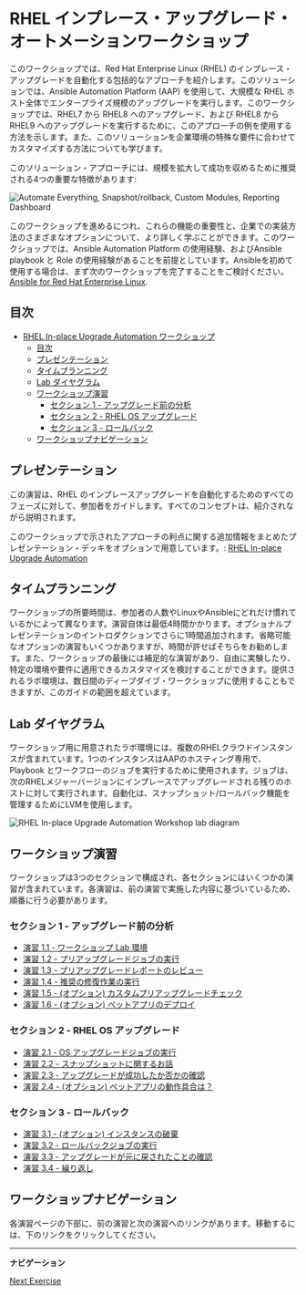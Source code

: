 # RHEL インプレース・アップグレード・オートメーションワークショップ

このワークショップでは、Red Hat Enterprise Linux (RHEL) のインプレース・アップグレードを自動化する包括的なアプローチを紹介します。このソリューションでは、Ansible Automation Platform (AAP) を使用して、大規模な RHEL ホスト全体でエンタープライズ規模のアップグレードを実行します。このワークショップでは、RHEL7 から RHEL8 へのアップグレード、および RHEL8 から RHEL9 へのアップグレードを実行するために、このアプローチの例を使用する方法を示します。また、このソリューションを企業環境の特殊な要件に合わせてカスタマイズする方法についても学びます。

このソリューション・アプローチには、規模を拡大して成功を収めるために推奨される4つの重要な特徴があります:

![Automate Everything, Snapshot/rollback, Custom Modules, Reporting Dashboard](images/ripu_key_features.svg)

このワークショップを進めるにつれ、これらの機能の重要性と、企業での実装方法のさまざまなオプションについて、より詳しく学ぶことができます。このワークショップでは、Ansible Automation Platform の使用経験、およびAnsible playbook と Role の使用経験があることを前提としています。Ansibleを初めて使用する場合は、まず次のワークショップを完了することをご検討ください。 [Ansible for Red Hat Enterprise Linux](https://aap2.demoredhat.com/exercises/ansible_rhel/README.ja.html).

## 目次

- [RHEL In-place Upgrade Automation ワークショップ](#rhel-in-place-upgrade-automation-workshop)
  - [目次](#目次)
  - [プレゼンテーション](#プレゼンテーション)
  - [タイムプランニング](#タイムプランニング)
  - [Lab ダイヤグラム](#Lab-ダイヤグラム)
  - [ワークショップ演習](#ワークショップ演習)
    - [セクション 1 - アップグレード前の分析](#セクション-1---アップグレード前の分析)
    - [セクション 2 - RHEL OS アップグレード](#セクション-2---rhel-os-アップグレード)
    - [セクション 3 - ロールバック](#セクション-3---ロールバック)
  - [ワークショップナビゲーション](#ワークショップナビゲーション)

## プレゼンテーション

この演習は、RHEL のインプレースアップグレードを自動化するためのすべてのフェーズに対して、参加者をガイドします。すべてのコンセプトは、紹介されながら説明されます。

このワークショップで示されたアプローチの利点に関する追加情報をまとめたプレゼンテーション・デッキをオプションで用意しています。:
[RHEL In-place Upgrade Automation](../../decks/ansible_ripu.pdf)

## タイムプランニング

ワークショップの所要時間は、参加者の人数やLinuxやAnsibleにどれだけ慣れているかによって異なります。演習自体は最低4時間かかります。オプショナルプレゼンテーションのイントロダクションでさらに1時間追加されます。省略可能なオプションの演習もいくつかありますが、時間が許せばそちらをお勧めします。また、ワークショップの最後には補足的な演習があり、自由に実験したり、特定の環境や要件に適用できるカスタマイズを検討することができます。提供されるラボ環境は、数日間のディープダイブ・ワークショップに使用することもできますが、このガイドの範囲を超えています。

## Lab ダイヤグラム

ワークショップ用に用意されたラボ環境には、複数のRHELクラウドインスタンスが含まれています。1つのインスタンスはAAPのホスティング専用で、Playbook とワークフローのジョブを実行するために使用されます。ジョブは、次のRHELメジャーバージョンにインプレースでアップグレードされる残りのホストに対して実行されます。自動化は、スナップショット/ロールバック機能を管理するためにLVMを使用します。

![RHEL In-place Upgrade Automation Workshop lab diagram](images/ripu_lab_diagram.svg)

## ワークショップ演習

ワークショップは3つのセクションで構成され、各セクションにはいくつかの演習が含まれています。各演習は、前の演習で実施した内容に基づいているため、順番に行う必要があります。

### セクション 1 - アップグレード前の分析

* [演習 1.1 - ワークショップ Lab 環境](1.1-setup/README.ja.md)
* [演習 1.2 - プリアップグレードジョブの実行](1.2-preupg/README.ja.md)
* [演習 1.3 - プリアップグレードレポートのレビュー](1.3-report/README.ja.md)
* [演習 1.4 - 推奨の修復作業の実行](1.4-remediate/README.ja.md)
* [演習 1.5 - (オプション) カスタムプリアップグレードチェック](1.5-custom-modules/README.ja.md)
* [演習 1.6 - (オプション) ペットアプリのデプロイ](1.6-my-pet-app/README.ja.md)

### セクション 2 - RHEL OS アップグレード

* [演習 2.1 - OS アップグレードジョブの実行](2.1-upgrade/README.ja.md)
* [演習 2.2 - スナップショットに関するお話](2.2-snapshots/README.ja.md)
* [演習 2.3 - アップグレードが成功したか否かの確認](2.3-check-upg/README.ja.md)
* [演習 2.4 - (オプション) ペットアプリの動作具合は？](2.4-check-pet-app/README.ja.md)

### セクション 3 - ロールバック

* [演習 3.1 - (オプション) インスタンスの破棄](3.1-rm-rf/README.ja.md)
* [演習 3.2 - ロールバックジョブの実行](3.2-rollback/README.ja.md)
* [演習 3.3 - アップグレードが元に戻されたことの確認](3.3-check-undo/README.ja.md)
* [演習 3.4 - 繰り返し](3.4-conclusion/README.ja.md)

## ワークショップナビゲーション

各演習ページの下部に、前の演習と次の演習へのリンクがあります。移動するには、下のリンクをクリックしてください。

---

**ナビゲーション**

[Next Exercise](1.1-setup/README.ja.md)
